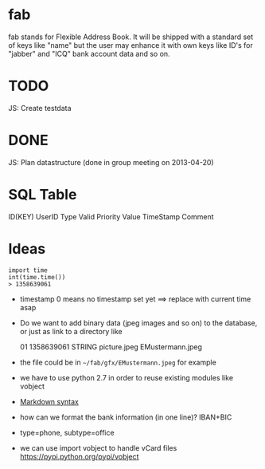 fab
===

fab stands for Flexible Address Book. 
It will be shipped with a standard set of keys like "name" but the 
user may enhance it with own keys like ID's for "jabber" and "ICQ" 
bank account data and so on.


TODO
====

JS: Create testdata


DONE
====
JS: Plan datastructure (done in group meeting on 2013-04-20)


SQL Table
=========
ID(KEY) UserID Type Valid Priority Value TimeStamp Comment


Ideas 
=====
    import time
    int(time.time())
    > 1358639061
 
 * timestamp 0 means no timestamp set yet ==> replace with current time asap
 * Do we want to add binary data (jpeg images and so on) to the database, or just as link to a directory like
 
    01 1358639061 STRING picture.jpeg EMustermann.jpeg

 * the file could be in `~/fab/gfx/EMustermann.jpeg` for example
 * we have to use python 2.7 in order to reuse existing modules like vobject
 * [Markdown syntax](http://en.wikipedia.org/wiki/Markdown)
 * how can we format the bank information (in one line)? IBAN+BIC
 * type=phone, subtype=office
 * we can use import vobject to handle vCard files https://pypi.python.org/pypi/vobject